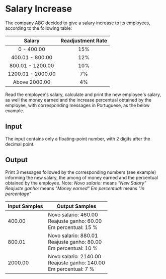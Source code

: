 # Salary Increase
The company ABC decided to give a salary increase to its employees, according to the following table:

|       Salary      | Readjustment Rate |
|:-----------------:|:-----------------:|
| 0 - 400.00        | 15%               |
| 400.01 - 800.00   | 12%               |
| 800.01 - 1200.00  | 10%               |
| 1200.01 - 2000.00 | 7%                |
| Above 2000.00     | 4%                |

Read the employee's salary, calculate and print the new employee's salary, as well the money earned and the increase percentual obtained by the employee, with corresponding messages in Portuguese, as the below example.

## Input
The input contains only a floating-point number, with 2 digits after the decimal point.

## Output
Print 3 messages followed by the corresponding numbers (see example) informing the new salary, the among of money earned and the percentual obtained by the employee. Note:
*Novo salario:* means *"New Salary"*
*Reajuste ganho:* means *"Money earned"*
*Em percentual:* means *"In percentage"*

| Input Samples |                              Output Samples                             |
|---------------|-------------------------------------------------------------------------|
| 400.00        | Novo salario: 460.00<br> Reajuste ganho: 60.00<br> Em percentual: 15 %  |
| 800.01        | Novo salario: 880.01<br> Reajuste ganho: 80.00<br> Em percentual: 10 %  |
| 2000.00       | Novo salario: 2140.00<br> Reajuste ganho: 140.00<br> Em percentual: 7 % |